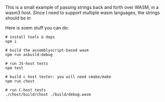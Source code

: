 This is a small example of passing strings back and forth over WASM, in a wasm3 host. SInce I need to support multiple wasm languages, the strings should be in 

Here is soem stuff you can do:
```
# install tools & deps
npm i 

# build the assemblyscript-based wasm
npm run asbuild:debug

# run JS-host tests
npm test

# build c host tester: you will need cmake/make
npm run chost

# run C-host tests
./chost/build/chost ./build/debug.wasm
```